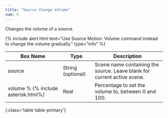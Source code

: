 ```yaml
---
title: "Source Change Volume"
num: 5
---
```


Changes the volume of a source.

{% include alert.html text="Use Source Motion: Volume command instead to change the volume gradually." type="info" %} 

| Box Name | Type | Description | 
|-------|--------|--------
|source|	String (optional)|	Scene name containing the source. Leave blank for current active scene.
|volume % {% include asterisk.html%}|	Real|	Percentage to set the volume to, between 0 and 100.
{:class='table table-primary'}









